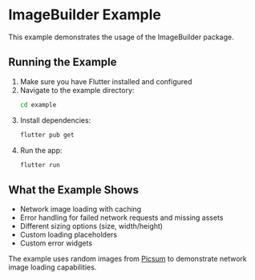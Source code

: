 # ImageBuilder Example

This example demonstrates the usage of the ImageBuilder package.

## Running the Example

1. Make sure you have Flutter installed and configured
2. Navigate to the example directory:
   ```bash
   cd example
   ```
3. Install dependencies:
   ```bash
   flutter pub get
   ```
4. Run the app:
   ```bash
   flutter run
   ```

## What the Example Shows

- Network image loading with caching
- Error handling for failed network requests and missing assets
- Different sizing options (size, width/height)
- Custom loading placeholders
- Custom error widgets

The example uses random images from [Picsum](https://picsum.photos/) to demonstrate network image loading capabilities.